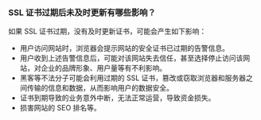 ### SSL 证书过期后未及时更新有哪些影响？

如果 SSL 证书过期，没有及时更新证书，可能会产生如下影响：
 - 用户访问网站时，浏览器会提示网站的安全证书已过期的告警信息。
 - 用户收到上述告警信息后，可能对该网站失去信任，甚至选择停止访问该网站，对企业的品牌形象、用户量等有不利影响。
 - 黑客等不法分子可能会利用过期的 SSL 证书，篡改或窃取浏览器和服务器之间传输的信息和数据，从而影响用户的数据安全。
 - 证书到期导致的业务意外中断，无法正常运营，导致资金损失。
 - 损害网站的 SEO 排名等。



